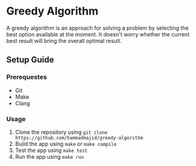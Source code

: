 # Greedy Algorithm

A greedy algorithm is an approach for solving a problem by selecting the best option available at the moment. It doesn't worry whether the current best result will bring the overall optimal result.

## Setup Guide

### Prerequestes
- Git 
- Make
- Clang

### Usage
1. Clone the repository using `git clone https://github.com/hammadmajid/greedy-algorithm`
2. Build the app using `make` or `make compile`
3. Test the app using `make test`
4. Run the app using `make run` 
